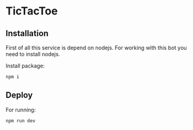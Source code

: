 # TicTacToe

## Installation

First of all this service is depend on nodejs.
For working with this bot you need to install nodejs.

Install package:

```
npm i
```

## Deploy

For running:

```
npm run dev
```
